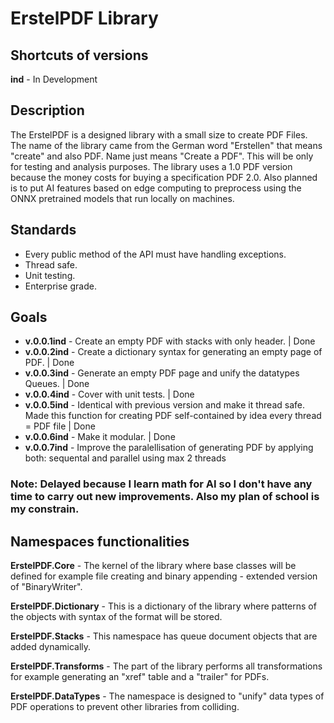 # ErstelPDF Library

## Shortcuts of versions

**ind** - In Development

## Description

The ErstelPDF is a designed library with a small size to create PDF Files. The name of the library came from the German word "Erstellen" that means "create" and also PDF. Name just means "Create a PDF". This will be only for testing and analysis purposes. The library uses a 1.0 PDF version because the money costs for buying a specification PDF 2.0. Also planned is to put AI features based on edge computing to preprocess using the ONNX pretrained models that run locally on machines.

## Standards

- Every public method of the API must have handling exceptions.
- Thread safe.
- Unit testing.
- Enterprise grade.

## Goals

- **v.0.0.1ind** - Create an empty PDF with stacks with only header. | Done
- **v.0.0.2ind** - Create a dictionary syntax for generating an empty page of PDF. | Done
- **v.0.0.3ind** - Generate an empty PDF page and unify the datatypes Queues. | Done
- **v.0.0.4ind** - Cover with unit tests. | Done
- **v.0.0.5ind** - Identical with previous version and make it thread safe. Made this function for creating PDF self-contained by idea every thread = PDF file | Done
- **v.0.0.6ind** - Make it modular. | Done
- **v.0.0.7ind** - Improve the paralellisation of generating PDF by applying both: sequental and parallel using max 2 threads
### Note: Delayed because I learn math for AI so I don't have any time to carry out new improvements. Also my plan of school is my constrain.

## Namespaces functionalities

**ErstelPDF.Core** - The kernel of the library where base classes will be defined for example file creating and binary appending - extended version of "BinaryWriter".

**ErstelPDF.Dictionary** - This is a dictionary of the library where patterns of the objects with syntax of the format will be stored.

**ErstelPDF.Stacks** - This namespace has queue document objects that are added dynamically.

**ErstelPDF.Transforms** - The part of the library performs all transformations for example generating an "xref" table and a "trailer" for PDFs.

**ErstelPDF.DataTypes** - The namespace is designed to "unify" data types of PDF operations to prevent other libraries from colliding.
